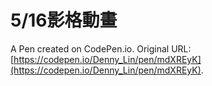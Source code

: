 # 5/16影格動畫

A Pen created on CodePen.io. Original URL: [https://codepen.io/Denny_Lin/pen/mdXREyK](https://codepen.io/Denny_Lin/pen/mdXREyK).

